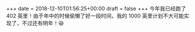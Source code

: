 +++
date = 2018-12-10T01:56:25+00:00
draft = false
+++
今年我已经跑了 402 英里！由于年中的时候偷懒了好一段时间，我的 1000 英里计划不大可能实现了，不过还有明年！😆